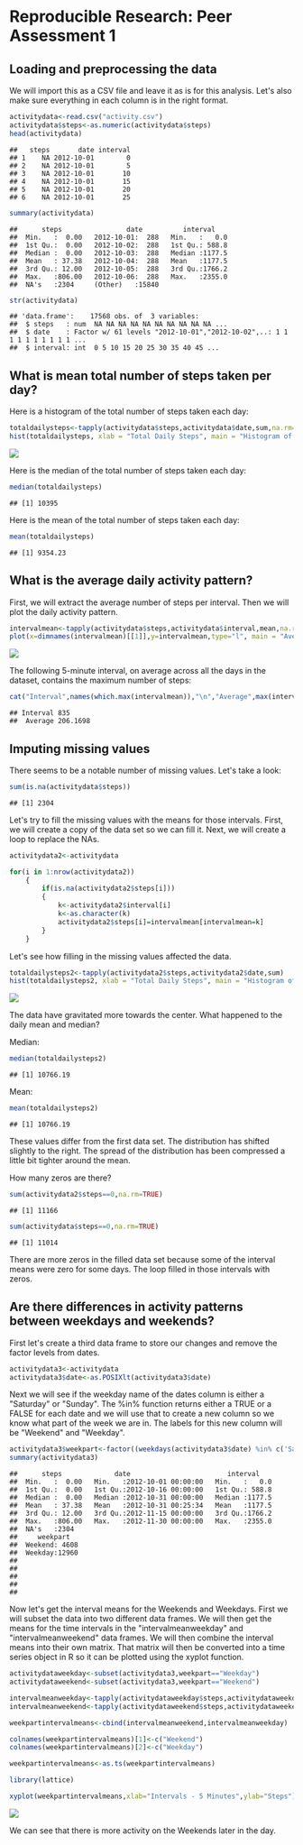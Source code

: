# Reproducible Research: Peer Assessment 1


## Loading and preprocessing the data

We will import this as a CSV file and leave it as is for this analysis. Let's also make sure everything in each column is in the right format. 


```r
activitydata<-read.csv("activity.csv")
activitydata$steps<-as.numeric(activitydata$steps)
head(activitydata)
```

```
##   steps       date interval
## 1    NA 2012-10-01        0
## 2    NA 2012-10-01        5
## 3    NA 2012-10-01       10
## 4    NA 2012-10-01       15
## 5    NA 2012-10-01       20
## 6    NA 2012-10-01       25
```

```r
summary(activitydata)
```

```
##      steps                date          interval     
##  Min.   :  0.00   2012-10-01:  288   Min.   :   0.0  
##  1st Qu.:  0.00   2012-10-02:  288   1st Qu.: 588.8  
##  Median :  0.00   2012-10-03:  288   Median :1177.5  
##  Mean   : 37.38   2012-10-04:  288   Mean   :1177.5  
##  3rd Qu.: 12.00   2012-10-05:  288   3rd Qu.:1766.2  
##  Max.   :806.00   2012-10-06:  288   Max.   :2355.0  
##  NA's   :2304     (Other)   :15840
```

```r
str(activitydata)
```

```
## 'data.frame':	17568 obs. of  3 variables:
##  $ steps   : num  NA NA NA NA NA NA NA NA NA NA ...
##  $ date    : Factor w/ 61 levels "2012-10-01","2012-10-02",..: 1 1 1 1 1 1 1 1 1 1 ...
##  $ interval: int  0 5 10 15 20 25 30 35 40 45 ...
```

## What is mean total number of steps taken per day?

Here is a histogram of the total number of steps taken each day:


```r
totaldailysteps<-tapply(activitydata$steps,activitydata$date,sum,na.rm=TRUE)
hist(totaldailysteps, xlab = "Total Daily Steps", main = "Histogram of Total Daily Steps")
```

![](PA1_template_files/figure-html/unnamed-chunk-2-1.png) 

Here is the median of the total number of steps taken each day:

```r
median(totaldailysteps)
```

```
## [1] 10395
```

Here is the mean of the total number of steps taken each day:

```r
mean(totaldailysteps)
```

```
## [1] 9354.23
```
## What is the average daily activity pattern?

First, we will extract the average number of steps per interval. Then we will plot the daily activity pattern.


```r
intervalmean<-tapply(activitydata$steps,activitydata$interval,mean,na.rm=TRUE)
plot(x=dimnames(intervalmean)[[1]],y=intervalmean,type="l", main = "Average Daily Activity Pattern", xlab = "Intervals - 5 Minutes", ylab = "Interval Means")
```

![](PA1_template_files/figure-html/unnamed-chunk-5-1.png) 

The following 5-minute interval, on average across all the days in the dataset, contains the maximum number of steps:


```r
cat("Interval",names(which.max(intervalmean)),"\n","Average",max(intervalmean))
```

```
## Interval 835 
##  Average 206.1698
```

## Imputing missing values

There seems to be a notable number of missing values. Let's take a look:

```r
sum(is.na(activitydata$steps))
```

```
## [1] 2304
```
Let's try to fill the missing values with the means for those intervals. First, we will create a copy of the data set so we can fill it. Next, we will create a loop to replace the NAs. 


```r
activitydata2<-activitydata

for(i in 1:nrow(activitydata2))
    {
        if(is.na(activitydata2$steps[i]))
        {
            k<-activitydata2$interval[i]
            k<-as.character(k)
            activitydata2$steps[i]=intervalmean[intervalmean=k]
        }
    }
```

Let's see how filling in the missing values affected the data.


```r
totaldailysteps2<-tapply(activitydata2$steps,activitydata2$date,sum)
hist(totaldailysteps2, xlab = "Total Daily Steps", main = "Histogram of Total Daily Steps with NAs Replaced")
```

![](PA1_template_files/figure-html/unnamed-chunk-9-1.png) 

The data have gravitated more towards the center. What happened to the daily mean and median?

Median:

```r
median(totaldailysteps2)
```

```
## [1] 10766.19
```

Mean:

```r
mean(totaldailysteps2)
```

```
## [1] 10766.19
```

These values differ from the first data set. The distribution has shifted slightly to the right. The spread of the distribution has been compressed a little bit tighter around the mean. 

How many zeros are there?

```r
sum(activitydata2$steps==0,na.rm=TRUE)
```

```
## [1] 11166
```

```r
sum(activitydata$steps==0,na.rm=TRUE)
```

```
## [1] 11014
```

There are more zeros in the filled data set because some of the interval means were zero for some days. The loop filled in those intervals with zeros.

## Are there differences in activity patterns between weekdays and weekends?

First let's create a third data frame to store our changes and remove the factor levels from dates.


```r
activitydata3<-activitydata
activitydata3$date<-as.POSIXlt(activitydata3$date)
```

Next we will see if the weekday name of the dates column is either a "Saturday" or "Sunday". The %in% function returns either a TRUE or a FALSE for each date and we will use that to create a new column so we know what part of the week we are in. The labels for this new column will be "Weekend" and "Weekday".


```r
activitydata3$weekpart<-factor((weekdays(activitydata3$date) %in% c('Saturday','Sunday')),levels=c(TRUE,FALSE),labels=c('Weekend','Weekday'))
summary(activitydata3)
```

```
##      steps             date                        interval     
##  Min.   :  0.00   Min.   :2012-10-01 00:00:00   Min.   :   0.0  
##  1st Qu.:  0.00   1st Qu.:2012-10-16 00:00:00   1st Qu.: 588.8  
##  Median :  0.00   Median :2012-10-31 00:00:00   Median :1177.5  
##  Mean   : 37.38   Mean   :2012-10-31 00:25:34   Mean   :1177.5  
##  3rd Qu.: 12.00   3rd Qu.:2012-11-15 00:00:00   3rd Qu.:1766.2  
##  Max.   :806.00   Max.   :2012-11-30 00:00:00   Max.   :2355.0  
##  NA's   :2304                                                   
##     weekpart    
##  Weekend: 4608  
##  Weekday:12960  
##                 
##                 
##                 
##                 
## 
```

Now let's get the interval means for the Weekends and Weekdays. First we will subset the data into two different data frames. We will then get the means for the time intervals in the "intervalmeanweekday" and "intervalmeanweekend" data frames. We will then combine the interval means into their own matrix. That matrix will then be converted into a time series object in R so it can be plotted using the xyplot function.

```r
activitydataweekday<-subset(activitydata3,weekpart=="Weekday")
activitydataweekend<-subset(activitydata3,weekpart=="Weekend")

intervalmeanweekday<-tapply(activitydataweekday$steps,activitydataweekday$interval,mean,na.rm=TRUE)
intervalmeanweekend<-tapply(activitydataweekend$steps,activitydataweekend$interval,mean,na.rm=TRUE)

weekpartintervalmeans<-cbind(intervalmeanweekend,intervalmeanweekday)

colnames(weekpartintervalmeans)[1]<-c("Weekend")
colnames(weekpartintervalmeans)[2]<-c("Weekday")

weekpartintervalmeans<-as.ts(weekpartintervalmeans)

library(lattice)

xyplot(weekpartintervalmeans,xlab="Intervals - 5 Minutes",ylab="Steps")
```

![](PA1_template_files/figure-html/unnamed-chunk-15-1.png) 

We can see that there is more activity on the Weekends later in the day.
